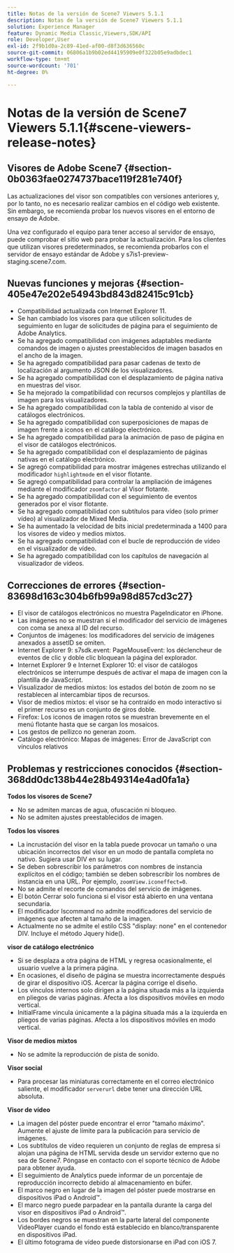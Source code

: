 ```yaml
---
title: Notas de la versión de Scene7 Viewers 5.1.1
description: Notas de la versión de Scene7 Viewers 5.1.1
solution: Experience Manager
feature: Dynamic Media Classic,Viewers,SDK/API
role: Developer,User
exl-id: 2f9b1d0a-2c89-41ed-af00-d8f3d636560c
source-git-commit: 06806a1b9b02ed44195909e0f322b05e9adbdec1
workflow-type: tm+mt
source-wordcount: '701'
ht-degree: 0%

---
```


# Notas de la versión de Scene7 Viewers 5.1.1{#scene-viewers-release-notes}

## Visores de Adobe Scene7 {#section-0b0363fae0274737bace119f281e740f}

Las actualizaciones del visor son compatibles con versiones anteriores y, por lo tanto, no es necesario realizar cambios en el código web existente. Sin embargo, se recomienda probar los nuevos visores en el entorno de ensayo de Adobe.

Una vez configurado el equipo para tener acceso al servidor de ensayo, puede comprobar el sitio web para probar la actualización. Para los clientes que utilizan visores predeterminados, se recomienda probarlos con el servidor de ensayo estándar de Adobe y s7is1-preview-staging.scene7.com.

## Nuevas funciones y mejoras {#section-405e47e202e54943bd843d82415c91cb}

* Compatibilidad actualizada con Internet Explorer 11.
* Se han cambiado los visores para que utilicen solicitudes de seguimiento en lugar de solicitudes de página para el seguimiento de Adobe Analytics.
* Se ha agregado compatibilidad con imágenes adaptables mediante comandos de imagen o ajustes preestablecidos de imagen basados en el ancho de la imagen.
* Se ha agregado compatibilidad para pasar cadenas de texto de localización al argumento JSON de los visualizadores.
* Se ha agregado compatibilidad con el desplazamiento de página nativa en muestras del visor.
* Se ha mejorado la compatibilidad con recursos complejos y plantillas de imagen para los visualizadores.
* Se ha agregado compatibilidad con la tabla de contenido al visor de catálogos electrónicos.
* Se ha agregado compatibilidad con superposiciones de mapas de imagen frente a iconos en el catálogo electrónico.
* Se ha agregado compatibilidad para la animación de paso de página en el visor de catálogos electrónicos.
* Se ha agregado compatibilidad con el desplazamiento de páginas nativas en el catálogo electrónico.
* Se agregó compatibilidad para mostrar imágenes estrechas utilizando el modificador `highlightmode` en el visor flotante.
* Se agregó compatibilidad para controlar la ampliación de imágenes mediante el modificador `zoomfactor` al Visor flotante.
* Se ha agregado compatibilidad con el seguimiento de eventos generados por el visor flotante.
* Se ha agregado compatibilidad con subtítulos para vídeo (solo primer vídeo) al visualizador de Mixed Media.
* Se ha aumentado la velocidad de bits inicial predeterminada a 1400 para los visores de vídeo y medios mixtos.
* Se ha agregado compatibilidad con el bucle de reproducción de vídeo en el visualizador de vídeo.
* Se ha agregado compatibilidad con los capítulos de navegación al visualizador de vídeos.

## Correcciones de errores {#section-83698d163c304b6fb99a98d857cd3c27}

* El visor de catálogos electrónicos no muestra PageIndicator en iPhone.
* Las imágenes no se muestran si el modificador del servicio de imágenes con coma se anexa al ID del recurso.
* Conjuntos de imágenes: los modificadores del servicio de imágenes anexados a assetID se omiten.
* Internet Explorer 9: s7sdk.event: PageMouseEvent: los déclencheur de eventos de clic y doble clic bloquean la página del explorador.
* Internet Explorer 9 e Internet Explorer 10: el visor de catálogos electrónicos se interrumpe después de activar el mapa de imagen con la plantilla de JavaScript.
* Visualizador de medios mixtos: los estados del botón de zoom no se restablecen al intercambiar tipos de recursos.
* Visor de medios mixtos: el visor se ha contraído en modo interactivo si el primer recurso es un conjunto de giros doble.
* Firefox: Los iconos de imagen rotos se muestran brevemente en el menú flotante hasta que se cargan los mosaicos.
* Los gestos de pellizco no generan zoom.
* Catálogo electrónico: Mapas de imágenes: Error de JavaScript con vínculos relativos

## Problemas y restricciones conocidos {#section-368dd0dc138b44e28b49314e4ad0fa1a}

**Todos los visores de Scene7**

* No se admiten marcas de agua, ofuscación ni bloqueo.
* No se admiten ajustes preestablecidos de imagen.

**Todos los visores**

* La incrustación del visor en la tabla puede provocar un tamaño o una ubicación incorrectos del visor en un modo de pantalla completa no nativo. Sugiera usar DIV en su lugar.
* Se deben sobrescribir los parámetros con nombres de instancia explícitos en el código; también se deben sobrescribir los nombres de instancia en una URL. Por ejemplo, `zoomView.iconeffect=0`.
* No se admite el recorte de comandos del servicio de imágenes.
* El botón Cerrar solo funciona si el visor está abierto en una ventana secundaria.
* El modificador Iscommand no admite modificadores del servicio de imágenes que afecten al tamaño de la imagen.
* Actualmente no se admite el estilo CSS &quot;display: none&quot; en el contenedor DIV. Incluye el método Jquery hide().

**visor de catálogo electrónico**

* Si se desplaza a otra página de HTML y regresa ocasionalmente, el usuario vuelve a la primera página.
* En ocasiones, el diseño de página se muestra incorrectamente después de girar el dispositivo iOS. Acercar la página corrige el diseño.
* Los vínculos internos solo dirigen a la página situada más a la izquierda en pliegos de varias páginas. Afecta a los dispositivos móviles en modo vertical.
* InitialFrame vincula únicamente a la página situada más a la izquierda en pliegos de varias páginas. Afecta a los dispositivos móviles en modo vertical.

**Visor de medios mixtos**

* No se admite la reproducción de pista de sonido.

**Visor social**

* Para procesar las miniaturas correctamente en el correo electrónico saliente, el modificador `serverurl` debe tener una dirección URL absoluta.

**Visor de vídeo**

* La imagen del póster puede encontrar el error &quot;tamaño máximo&quot;. Aumente el ajuste de límite para la publicación para servicio de imágenes.
* Los subtítulos de vídeo requieren un conjunto de reglas de empresa si alojan una página de HTML servida desde un servidor externo que no sea de Scene7. Póngase en contacto con el soporte técnico de Adobe para obtener ayuda.
* El seguimiento de Analytics puede informar de un porcentaje de reproducción incorrecto debido al almacenamiento en búfer.
* El marco negro en lugar de la imagen del póster puede mostrarse en dispositivos iPad o Android™.
* El marco negro puede parpadear en la pantalla durante la carga del visor en dispositivos iPad o Android™.
* Los bordes negros se muestran en la parte lateral del componente VideoPlayer cuando el fondo está establecido en blanco/transparente en dispositivos iPad.
* El último fotograma de vídeo puede distorsionarse en iPad con iOS 7.
